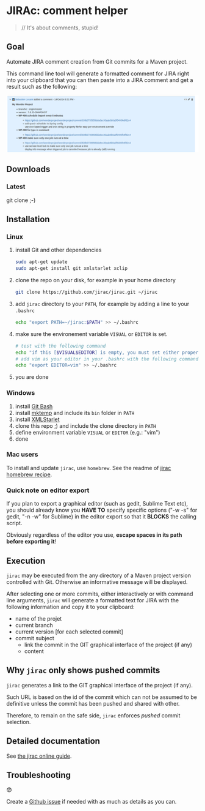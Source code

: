 # JIRAc: comment helper

> // It's about comments, stupid!

## Goal

Automate JIRA comment creation from Git commits for a Maven project.

This command line tool will generate a formatted comment for JIRA right into your clipboard that you can then paste into a JIRA comment and get a result such as the following:

![JIRA comment screenshot](resources/jira_comment_sample_screenshot.png)

## Downloads

### Latest

git clone ;-)

## Installation

### Linux

1. install Git and other dependencies

    ```sh
    sudo apt-get update
    sudo apt-get install git xmlstarlet xclip
    ```

2. clone the repo on your disk, for example in your home directory

    ```sh
    git clone https://github.com/jirac/jirac.git ~/jirac
    ```

3. add `jirac` directory to your `PATH`, for example by adding a line to your `.bashrc`

    ```sh
    echo "export PATH=~/jirac:$PATH" >> ~/.bashrc
    ```

4. make sure the environement variable `VISUAL` or `EDITOR` is set.

    ```sh
    # test with the following command
    echo "if this [$VISUAL$EDITOR] is empty, you must set either property VISUAL or EDITOR"
    # add vim as your editor in your .bashrc with the following command
    echo "export EDITOR=vim" >> ~/.bashrc
    ```

5. you are done

### Windows

1. install [Git Bash](http://msysgit.github.io/)
2. install [mktemp](http://gnuwin32.sourceforge.net/packages/mktemp.htm) and include its `bin` folder in `PATH`
3. install [XMLStarlet](http://xmlstar.sourceforge.net/download.php)
4. clone this repo ;) and include the clone directory in `PATH`
5. define environment variable `VISUAL` or `EDITOR` (e.g.: "vim")
6. done

### Mac users

To install and update `jirac`, use `homebrew`. See the readme of [jirac homebrew recipe](https://github.com/jirac/homebrew-jirac).

### Quick note on editor export

If you plan to export a graphical editor (such as gedit, Sublime Text etc), you should already know you **HAVE TO** specify specific options ("-w -s" for gedit, "-n -w" for Sublime) in the editor export so that it **BLOCKS** the calling script.

Obviously regardless of the editor you use, **escape spaces in its path before exporting it**!

## Execution

`jirac` may be executed from the any directory of a Maven project version controlled with Git. Otherwise an informative message will be displayed.

After selecting one or more commits, either interactively or with command line arguments, `jirac` will generate a formatted text for JIRA 
with the following information and copy it to your clipboard:
* name of the projet
* current branch
* current version
[for each selected commit]
* commit subject
    * link the commit in the GIT graphical interface of the project (if any)
    * content

## Why `jirac` only shows pushed commits

`jirac` generates a link to the GIT graphical interface of the project (if any).

Such URL is based on the id of the commit which can not be assumed to be definitive unless the commit has been pushed and shared with other.

Therefore, to remain on the safe side, `jirac` enforces *pushed* commit selection.

## Detailed documentation

See [the jirac online guide](http://ihommani.gitbooks.io/jirac-guide).

## Troubleshooting

:fearful:

Create a [Github issue](https://github.com/jirac/jirac/issues) if needed with as much as details as you can.
